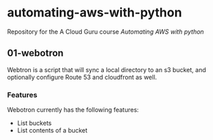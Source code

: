 # automating-aws-with-python

Repository for the A Cloud Guru course *Automating AWS with python*

## 01-webotron

Webtron is a script that will sync a local directory to an s3 bucket, and optionally configure Route 53 and cloudfront as well.

### Features

Webotron currently has the following features:

- List buckets
- List contents of a bucket
